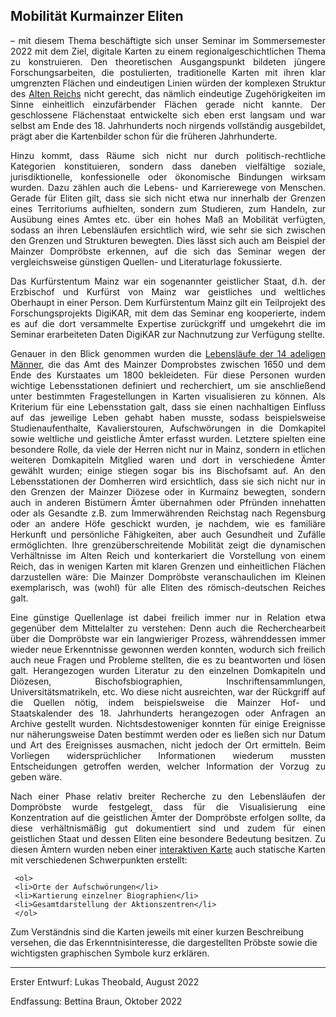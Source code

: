 <h2>Mobilität Kurmainzer Eliten</h2>

<p align="justify">– mit diesem Thema beschäftigte sich unser Seminar im Sommersemester 2022 mit dem Ziel, digitale Karten zu einem regionalgeschichtlichen Thema zu konstruieren. Den theoretischen Ausgangspunkt bildeten jüngere Forschungsarbeiten, die postulierten, traditionelle Karten mit ihren klar umgrenzten Flächen und eindeutigen Linien würden der komplexen Struktur des <a href="https://www.uni-muenster.de/imperia/md/content/geschichte/neuzeit1/vl_001_folien.pdf">Alten Reichs</a> nicht gerecht, das nämlich eindeutige Zugehörigkeiten im Sinne einheitlich einzufärbender Flächen gerade nicht kannte. Der geschlossene Flächenstaat entwickelte sich eben erst langsam und war selbst am Ende des 18. Jahrhunderts noch nirgends vollständig ausgebildet, prägt aber die Kartenbilder schon für die früheren Jahrhunderte.</p>
<p align="justify">Hinzu kommt, dass Räume sich nicht nur durch politisch-rechtliche Kategorien konstituieren, sondern dass daneben vielfältige soziale, jurisdiktionelle, konfessionelle oder ökonomische Bindungen wirksam wurden. Dazu zählen auch die Lebens- und Karrierewege von Menschen. Gerade für Eliten gilt, dass sie sich nicht etwa nur innerhalb der Grenzen eines Territoriums aufhielten, sondern zum Studieren, zum Handeln, zur Ausübung eines Amtes etc. über ein hohes Maß an Mobilität verfügten, sodass an ihren Lebensläufen ersichtlich wird, wie sehr sie sich zwischen den Grenzen und Strukturen bewegten. Dies lässt sich auch am Beispiel der Mainzer Dompröbste erkennen, auf die sich das Seminar wegen der vergleichsweise günstigen Quellen- und Literaturlage fokussierte.</p>
<p align="justify">Das Kurfürstentum Mainz war ein sogenannter geistlicher Staat, d.h. der Erzbischof und Kurfürst von Mainz war geistliches und weltliches Oberhaupt in einer Person. Dem Kurfürstentum Mainz gilt ein Teilprojekt des Forschungsprojekts DigiKAR, mit dem das Seminar eng kooperierte, indem es auf die dort versammelte Expertise zurückgriff und umgekehrt die im Seminar erarbeiteten Daten DigiKAR zur Nachnutzung zur Verfügung stellte.</p> 
<p align="justify">Genauer in den Blick genommen wurden die <a href="https://ieg-dhr.github.io/DigiKAR_Projektseminar/information_DE.html">Lebensläufe der 14 adeligen Männer</a>, die das Amt des Mainzer Domprobstes zwischen 1650 und dem Ende des Kurstaates um 1800 bekleideten. Für diese Personen wurden wichtige Lebensstationen definiert und recherchiert, um sie anschließend unter bestimmten Fragestellungen in Karten visualisieren zu können. Als Kriterium für eine Lebensstation galt, dass sie einen nachhaltigen Einfluss auf das jeweilige Leben gehabt haben musste, sodass beispielsweise Studienaufenthalte, Kavalierstouren, Aufschwörungen in die Domkapitel sowie weltliche und geistliche Ämter erfasst wurden. Letztere spielten eine besondere Rolle, da viele der Herren nicht nur in Mainz, sondern in etlichen weiteren Domkapiteln Mitglied waren und dort in verschiedene Ämter gewählt wurden; einige stiegen sogar bis ins Bischofsamt auf. An den Lebensstationen der Domherren wird ersichtlich, dass sie sich nicht nur in den Grenzen der Mainzer Diözese oder in Kurmainz bewegten, sondern auch in anderen Bistümern Ämter übernahmen oder Pfründen innehatten oder als Gesandte z.B. zum Immerwährenden Reichstag nach Regensburg oder an andere Höfe geschickt wurden, je nachdem, wie es familiäre Herkunft und persönliche Fähigkeiten, aber auch Gesundheit und Zufälle ermöglichten. Ihre grenzüberschreitende Mobilität zeigt die dynamischen Verhältnisse im Alten Reich und konterkariert die Vorstellung von einem Reich, das in wenigen Karten mit klaren Grenzen und einheitlichen Flächen darzustellen wäre: Die Mainzer Dompröbste veranschaulichen im Kleinen exemplarisch, was (wohl) für alle Eliten des römisch-deutschen Reiches galt.</p>
<p align="justify">Eine günstige Quellenlage ist dabei freilich immer nur in Relation etwa gegenüber dem Mittelalter zu verstehen: Denn auch die Recherchearbeit über die Dompröbste war ein langwieriger Prozess, währenddessen immer wieder neue Erkenntnisse gewonnen werden konnten, wodurch sich freilich auch neue Fragen und Probleme stellten, die es zu beantworten und lösen galt. Herangezogen wurden Literatur zu den einzelnen Domkapiteln und Diözesen, Bischofsbiographien, Inschriftensammlungen, Universitätsmatrikeln, etc. Wo diese nicht ausreichten, war der Rückgriff auf die Quellen nötig, indem beispielsweise die Mainzer Hof- und Staatskalender des 18. Jahrhunderts herangezogen oder Anfragen an Archive gestellt wurden. Nichtsdestoweniger konnten für einige Ereignisse nur näherungsweise Daten bestimmt werden oder es ließen sich nur Datum und Art des Ereignisses ausmachen, nicht jedoch der Ort ermitteln. Beim Vorliegen widersprüchlicher Informationen wiederum mussten Entscheidungen getroffen werden, welcher Information der Vorzug zu geben wäre.</p>
<p align="justify">Nach einer Phase relativ breiter Recherche zu den Lebensläufen der Dompröbste wurde festgelegt, dass für die Visualisierung eine Konzentration auf die geistlichen Ämter der Dompröbste erfolgen sollte, da diese verhältnismäßig gut dokumentiert sind und zudem für einen geistlichen Staat und dessen Eliten eine besondere Bedeutung besitzen. Zu diesen Ämtern wurden neben einer <a href="https://ieg-dhr.github.io/DigiKAR_Projektseminar/interactive-map_DE.html">interaktiven Karte</a> auch statische Karten mit verschiedenen Schwerpunkten erstellt:

     <ol>
     <li>Orte der Aufschwörungen</li>
     <li>Kartierung einzelner Biographien</li>
     <li>Gesamtdarstellung der Aktionszentren</li>
     </ol>
   

Zum Verständnis sind die Karten jeweils mit einer kurzen Beschreibung versehen, die das Erkenntnisinteresse, die dargestellten Pröbste sowie die wichtigsten graphischen Symbole kurz erklären.</p>

<hr>

<p>Erster Entwurf: Lukas Theobald, August 2022</p>
<p>Endfassung: Bettina Braun, Oktober 2022</p>
